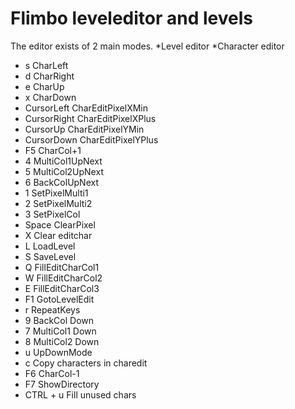 # Flimbo leveleditor and levels

The editor exists of 2 main modes.
*Level editor
*Character editor


* s CharLeft
* d CharRight
* e CharUp
* x CharDown
* CursorLeft	CharEditPixelXMin
* CursorRight	CharEditPixelXPlus
* CursorUp		CharEditPixelYMin
* CursorDown	CharEditPixelYPlus
* F5   CharCol+1
* 4    MultiCol1UpNext
* 5    MultiCol2UpNext
* 6    BackColUpNext
* 1    SetPixelMulti1
* 2    SetPixelMulti2
* 3    SetPixelCol
* Space ClearPixel
* X 	Clear editchar
* L 	LoadLevel
* S 	SaveLevel
* Q 	FillEditCharCol1
* W 	FillEditCharCol2
* E 	FillEditCharCol3
* F1	GotoLevelEdit
* r		RepeatKeys
* 9 BackCol Down
* 7 MultiCol1 Down
* 8 MultiCol2 Down
* u UpDownMode
* c Copy characters in charedit
* F6  CharCol-1
* F7  ShowDirectory
* CTRL + u Fill unused chars
